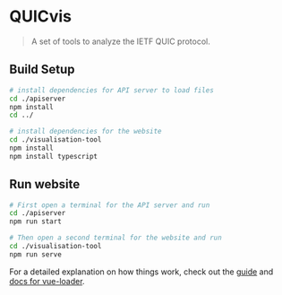 # QUICvis

> A set of tools to analyze the IETF QUIC protocol.

## Build Setup

``` bash
# install dependencies for API server to load files
cd ./apiserver
npm install
cd ../

# install dependencies for the website
cd ./visualisation-tool
npm install
npm install typescript
```

## Run website

``` bash
# First open a terminal for the API server and run
cd ./apiserver
npm run start

# Then open a second terminal for the website and run
cd ./visualisation-tool
npm run serve
```

For a detailed explanation on how things work, check out the [guide](http://vuejs-templates.github.io/webpack/) and [docs for vue-loader](http://vuejs.github.io/vue-loader).
